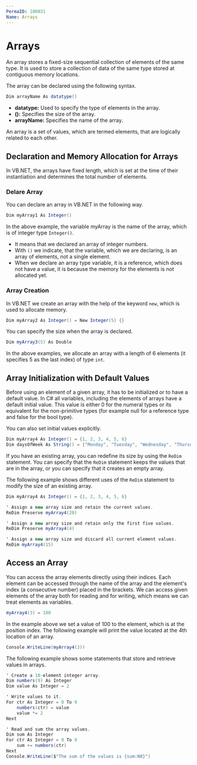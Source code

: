 ```yaml
---
PermaID: 100031
Name: Arrays
---
```


# Arrays

An array stores a fixed-size sequential collection of elements of the same type. It is used to store a collection of data of the same type stored at contiguous memory locations.

The array can be declared using the following syntax.

```csharp
Dim arrayName As datatype()
```

 - **datatype:** Used to specify the type of elements in the array.
 - **():** Specifies the size of the array.
 - **arrayName:** Specifies the name of the array.

An array is a set of values, which are termed elements, that are logically related to each other. 

## Declaration and Memory Allocation for Arrays

In VB.NET, the arrays have fixed length, which is set at the time of their instantiation and determines the total number of elements.

### Delare Array

You can declare an array in VB.NET in the following way.

```csharp
Dim myArray1 As Integer()
```

In the above example, the variable myArray is the name of the array, which is of integer type `Integer()`. 

 - It means that we declared an array of integer numbers. 
 - With `()` we indicate, that the variable, which we are declaring, is an array of elements, not a single element.
 - When we declare an array type variable, it is a reference, which does not have a value, it is because the memory for the elements is not allocated yet.

### Array Creation

In VB.NET we create an array with the help of the keyword `new`, which is used to allocate memory.

```csharp
Dim myArray2 As Integer() = New Integer(5) {}
```

You can specify the size when the array is declared.

```csharp
Dim myArray3(5) As Double
```

In the above examples, we allocate an array with a length of 6 elements (it specifies 5 as the last index) of type `int`. 

## Array Initialization with Default Values

Before using an element of a given array, it has to be initialized or to have a default value. In C# all variables, including the elements of arrays have a default initial value. This value is either 0 for the numeral types or its equivalent for the non-primitive types (for example null for a reference type and false for the bool type).

You can also set initial values explicitly.

```csharp
Dim myArray4 As Integer() = {1, 2, 3, 4, 5, 6}
Dim daysOfWeek As String() = {"Monday", "Tuesday", "Wednesday", "Thursday", "Friday", "Saturday", "Sunday"}
```

If you have an existing array, you can redefine its size by using the `ReDim` statement. You can specify that the `ReDim` statement keeps the values that are in the array, or you can specify that it creates an empty array. 

The following example shows different uses of the `ReDim` statement to modify the size of an existing array.

```csharp
Dim myArray4 As Integer() = {1, 2, 3, 4, 5, 6}

' Assign a new array size and retain the current values.
ReDim Preserve myArray4(20)

' Assign a new array size and retain only the first five values.
ReDim Preserve myArray4(4)

' Assign a new array size and discard all current element values.
ReDim myArray4(15)
```

## Access an Array

You can access the array elements directly using their indices. Each element can be accessed through the name of the array and the element's index (a consecutive number) placed in the brackets. We can access given elements of the array both for reading and for writing, which means we can treat elements as variables.

```csharp
myArray4(3) = 100
```

In the example above we set a value of 100 to the element, which is at the position index. The following example will print the value located at the 4th location of an array.

```csharp
Console.WriteLine(myArray4(3))
```

The following example shows some statements that store and retrieve values in arrays.

```csharp
' Create a 10-element integer array.
Dim numbers(9) As Integer
Dim value As Integer = 2

' Write values to it.
For ctr As Integer = 0 To 9
    numbers(ctr) = value
    value *= 2
Next

' Read and sum the array values.  
Dim sum As Integer
For ctr As Integer = 0 To 9
    sum += numbers(ctr)
Next
Console.WriteLine($"The sum of the values is {sum:N0}")
```
